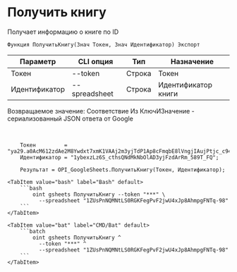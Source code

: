 ﻿---
sidebar_position: 2
---

# Получить книгу
 Получает информацию о книге по ID



`Функция ПолучитьКнигу(Знач Токен, Знач Идентификатор) Экспорт`

  | Параметр | CLI опция | Тип | Назначение |
  |-|-|-|-|
  | Токен | --token | Строка | Токен |
  | Идентификатор | --spreadsheet | Строка | Идентификатор книги |

  
  Возвращаемое значение:   Соответствие Из КлючИЗначение - сериализованный JSON ответа от Google

<br/>




```bsl title="Пример кода"
    Токен         = "ya29.a0AcM612zdAe2M8Ywdxt7xmK1VAAj2m3yjTdP1Ap8cFmqbE8lVngjIAujPtjc_c94MCuKNLfn7MSssBd6NfMXDQDrHMUv7Fgjp7cjuXk68n...";
    Идентификатор = "1ybexzLz6S_cthsQNdMkNbOlAD3yjFzdArRm_589T_FQ";

    Результат = OPI_GoogleSheets.ПолучитьКнигу(Токен, Идентификатор);
```
    

 <Tabs>
  
    <TabItem value="bash" label="Bash" default>
        ```bash
            oint gsheets ПолучитьКнигу --token "***" \
              --spreadsheet "1ZUsPnNQMNtLS0RGKFegPvF2jwU4xJp8AhmpgFNTq-98"
        ```
    </TabItem>
  
    <TabItem value="bat" label="CMD/Bat" default>
        ```batch
            oint gsheets ПолучитьКнигу ^
              --token "***" ^
              --spreadsheet "1ZUsPnNQMNtLS0RGKFegPvF2jwU4xJp8AhmpgFNTq-98"
        ```
    </TabItem>
</Tabs>


```json title="Результат"

```
